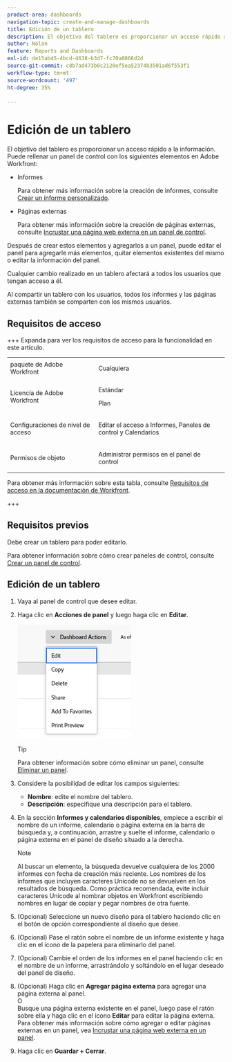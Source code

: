 ```yaml
---
product-area: dashboards
navigation-topic: create-and-manage-dashboards
title: Edición de un tablero
description: El objetivo del tablero es proporcionar un acceso rápido a la información. Puede rellenar un tablero con informes, calendarios y páginas externas.
author: Nolan
feature: Reports and Dashboards
exl-id: de15ab45-4bcd-4638-b3d7-fc70a0866d2d
source-git-commit: c8b7ad473b0c2120ef5ea52374b3501ad6f553f1
workflow-type: tm+mt
source-wordcount: '497'
ht-degree: 35%

---
```


# Edición de un tablero

<!-- Audited: 1/2025 -->

El objetivo del tablero es proporcionar un acceso rápido a la información. Puede rellenar un panel de control con los siguientes elementos en Adobe Workfront:

* Informes

  Para obtener más información sobre la creación de informes, consulte [Crear un informe personalizado](../../../reports-and-dashboards/reports/creating-and-managing-reports/create-custom-report.md).

* Páginas externas

  Para obtener más información sobre la creación de páginas externas, consulte [Incrustar una página web externa en un panel de control](../../../reports-and-dashboards/dashboards/creating-and-managing-dashboards/embed-external-web-page-dashboard.md).

Después de crear estos elementos y agregarlos a un panel, puede editar el panel para agregarle más elementos, quitar elementos existentes del mismo o editar la información del panel.

Cualquier cambio realizado en un tablero afectará a todos los usuarios que tengan acceso a él.

Al compartir un tablero con los usuarios, todos los informes y las páginas externas también se comparten con los mismos usuarios.

## Requisitos de acceso

+++ Expanda para ver los requisitos de acceso para la funcionalidad en este artículo. 


<table style="table-layout:auto"> 
 <col> 
 <col> 
 <tbody> 
  <tr> 
   <td role="rowheader">paquete de Adobe Workfront</td> 
   <td> <p>Cualquiera</p> </td> 
  </tr> 
  <tr> 
   <td role="rowheader">Licencia de Adobe Workfront</td> 
   <td> 
      <p>Estándar</p>
      <p>Plan</p>
   </td> 
  </tr> 
  <tr> 
   <td role="rowheader">Configuraciones de nivel de acceso</td> 
   <td> <p>Editar el acceso a Informes, Paneles de control y Calendarios</p></td> 
  </tr>  
  <tr> 
   <td role="rowheader">Permisos de objeto</td> 
   <td> <p>Administrar permisos en el panel de control</p></td> 
  </tr> 
 </tbody> 
</table>

Para obtener más información sobre esta tabla, consulte [Requisitos de acceso en la documentación de Workfront](/help/quicksilver/administration-and-setup/add-users/access-levels-and-object-permissions/access-level-requirements-in-documentation.md).

+++

## Requisitos previos

Debe crear un tablero para poder editarlo.

Para obtener información sobre cómo crear paneles de control, consulte [Crear un panel de control](../../../reports-and-dashboards/dashboards/creating-and-managing-dashboards/create-dashboard.md).

## Edición de un tablero

1. Vaya al panel de control que desee editar.
1. Haga clic en **Acciones de panel** y luego haga clic en **Editar**.

   ![Editar tablero](assets/unshimmed-edit-dashboard.png)

   >[!TIP]
   >
   >Para obtener información sobre cómo eliminar un panel, consulte [Eliminar un panel](../../../reports-and-dashboards/dashboards/creating-and-managing-dashboards/delete-dashboard.md).

1. Considere la posibilidad de editar los campos siguientes:

   * **Nombre**: edite el nombre del tablero.
   * **Descripción**: especifique una descripción para el tablero.

1. En la sección **Informes y calendarios disponibles**, empiece a escribir el nombre de un informe, calendario o página externa en la barra de búsqueda y, a continuación, arrastre y suelte el informe, calendario o página externa en el panel de diseño situado a la derecha.

   >[!NOTE]
   >
   >Al buscar un elemento, la búsqueda devuelve cualquiera de los 2000 informes con fecha de creación más reciente. Los nombres de los informes que incluyen caracteres Unicode no se devuelven en los resultados de búsqueda. Como práctica recomendada, evite incluir caracteres Unicode al nombrar objetos en Workfront escribiendo nombres en lugar de copiar y pegar nombres de otra fuente.

1. (Opcional) Seleccione un nuevo diseño para el tablero haciendo clic en el botón de opción correspondiente al diseño que desee.
1. (Opcional) Pase el ratón sobre el nombre de un informe existente y haga clic en el icono de la papelera para eliminarlo del panel.
1. (Opcional) Cambie el orden de los informes en el panel haciendo clic en el nombre de un informe, arrastrándolo y soltándolo en el lugar deseado del panel de diseño.
1. (Opcional) Haga clic en **Agregar página externa** para agregar una página externa al panel.\
   O\
   Busque una página externa existente en el panel, luego pase el ratón sobre ella y haga clic en el icono **Editar** para editar la página externa.\
   Para obtener más información sobre cómo agregar o editar páginas externas en un panel, vea [Incrustar una página web externa en un panel](../../../reports-and-dashboards/dashboards/creating-and-managing-dashboards/embed-external-web-page-dashboard.md).

1. Haga clic en **Guardar + Cerrar**.
